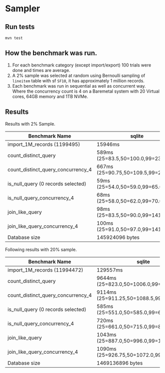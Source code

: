 # Sampler

## Run tests

`mvn test`

## How the benchmark was run.

1. For each benchmark category (except import/export) 100 trials were done and times are average.
2. A 2% sample was selected at random using Bernoulli sampling of `lineitem` table with sf `SF10`, it has approximately 1 million records.
3. Each benchmark was run in sequential as well as concurrent way. Where the concurrency count is 4 on a Baremetal system with 20 Virtual cores, 64GB memory and 1TB NVMe.

## Results

Results with 2% Sample.

| Benchmark Name                     | sqlite                              | duckdb                         | presto_export | mysql | presto_import |
|------------------------------------|-------------------------------------|--------------------------------|---------------|-------|---------------|
| import_1M_records (1199495)        | 15946ms                             | 2753ms                         | 6090ms        |       |               |
| count_distinct_query               | 589ms (25=83.5,50=100.0,99=2327.5)  | 5ms (25=2.0,50=3.0,99=33.04)   | ?             |       |               |
| count_distinct_query_concurrency_4 | 667ms (25=90.75,50=109.5,99=2850.0) | 20ms (25=4.75,50=8.0,99=90.89) | ?             |       |               |
| is_null_query (0 records selected) | 59ms (25=54.0,50=59.0,99=65.02)     | 0ms (25=0.0,50=0.0,99=0.0)     |               |       |               |
| is_null_query_concurrency_4        | 68ms (25=58.0,50=62.0,99=70.0)      | 0ms (25=0.0,50=0.0,99=0.0)     |               |       |               |
| join_like_query                    | 98ms  (25=83.5,50=90.0,99=141.08)   | 3ms (25=2.0,50=3.0,99=10.0)    |               |       |               |
| join_like_query_concurrency_4      | 100ms (25=91.0,50=97.0,99=141.68)   | 7ms (25=4.0,50=6.0,99=20.84)   |               |       |               |
| Database size                      | 145924096 bytes                     | 36712448 bytes                 | 236 Mb        |       |               |

Following results with 20% sample.

| Benchmark Name                     | sqlite                                   | duckdb                               | presto_export | mysql | presto_import |
|------------------------------------|------------------------------------------|--------------------------------------|---------------|-------|---------------|
| import_1M_records (11994472)       | 129557ms                                 | 7766ms                               | 30130ms       |       |               |
| count_distinct_query               | 9644ms (25=823.0,50=1006.0,99=30604.38)  | 68ms (25=8.0,50=13.0,99=317.42)      | ?             |       |               |
| count_distinct_query_concurrency_4 | 9114ms (25=911.25,50=1088.5,99=41368.74) | 270ms (25=55.75,50=102.0,99=1148.01) | ?             |       |               |
| is_null_query (0 records selected) | 585ms (25=551.0,50=585.0,99=659.46)      | 0ms (25=0.0,50=0.0,99=0.0)           |               |       |               |
| is_null_query_concurrency_4        | 720ms (25=661.0,50=715.0,99=863.1)       | 0ms (25=0.0,50=0.0,99=0.0)           |               |       |               |
| join_like_query                    | 1043ms  (25=887.0,50=996.0,99=1475.48)   | 20ms (25=12.0,50=14.0,99=50.02)      |               |       |               |
| join_like_query_concurrency_4      | 1090ms (25=926.75,50=1072.0,99=1482.25)  | 107ms (25=64.75,50=85.0,99=281.99)   |               |       |               |
| Database size                      | 1469136896 bytes                         | 361246720 bytes                      | 2.3 G         |       |               |
